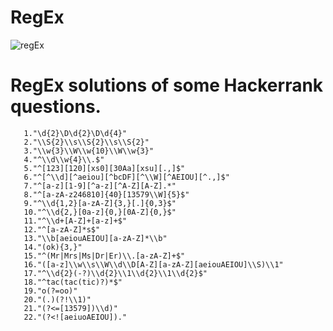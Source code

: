 # RegEx
  
  ![regEx](https://user-images.githubusercontent.com/45934056/73858292-378cac80-4849-11ea-9e45-ee7b8ec17abf.png)
  
  # RegEx solutions of some Hackerrank questions.
  
       1."\d{2}\D\d{2}\D\d{4}"
       2."\\S{2}\\s\\S{2}\\s\\S{2}"   
       3."\\w{3}\\W\\w{10}\\W\\w{3}"
       4."^\\d\\w{4}\\.$"
       5."^[123][120][xs0][30Aa][xsu][.,]$"    
       6."^[^\\d][^aeiou][^bcDF][^\\W][^AEIOU][^.,]$"
       7."^[a-z][1-9][^a-z][^A-Z][A-Z].*"
       8."^[a-zA-z246810]{40}[13579\\W]{5}$" 
       9."^\\d{1,2}[a-zA-Z]{3,}[.]{0,3}$"
       10."^\\d{2,}[0a-z]{0,}[0A-Z]{0,}$"
       11."^\\d+[A-Z]+[a-z]+$"
       12."^[a-zA-Z]*s$"
       13."\\b[aeiouAEIOU][a-zA-Z]*\\b"
       14."(ok){3,}"
       15."^(Mr|Mrs|Ms|Dr|Er)\\.[a-zA-Z]+$"
       16."([a-z]\\w\\s\\W\\d\\D[A-Z][a-zA-Z][aeiouAEIOU]\\S)\\1"
       17."^\\d{2}(-?)\\d{2}\\1\\d{2}\\1\\d{2}$"
       18."^tac(tac(tic)?)*$"
       19."o(?=oo)"
       20."(.)(?!\\1)"
       21."(?<=[13579])\\d)"
       22."(?<![aeiuoAEIOU])."


